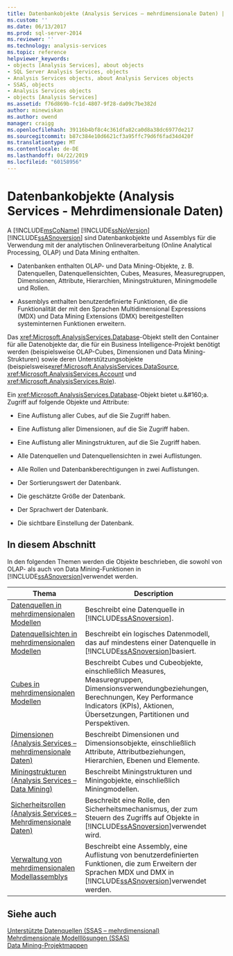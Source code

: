 ```yaml
---
title: Datenbankobjekte (Analysis Services – mehrdimensionale Daten) | Microsoft-Dokumentation
ms.custom: ''
ms.date: 06/13/2017
ms.prod: sql-server-2014
ms.reviewer: ''
ms.technology: analysis-services
ms.topic: reference
helpviewer_keywords:
- objects [Analysis Services], about objects
- SQL Server Analysis Services, objects
- Analysis Services objects, about Analysis Services objects
- SSAS, objects
- Analysis Services objects
- objects [Analysis Services]
ms.assetid: f76d869b-fc1d-4807-9f28-da09c7be382d
author: minewiskan
ms.author: owend
manager: craigg
ms.openlocfilehash: 39116b4bf8c4c361dfa82ca0d8a38dc6977de217
ms.sourcegitcommit: b87c384e10d6621cf3a95ffc79d6f6fad34d420f
ms.translationtype: MT
ms.contentlocale: de-DE
ms.lasthandoff: 04/22/2019
ms.locfileid: "60158956"
---
```

# <a name="database-objects-analysis-services---multidimensional-data"></a>Datenbankobjekte (Analysis Services - Mehrdimensionale Daten)
  A [!INCLUDE[msCoName](../../../includes/msconame-md.md)] [!INCLUDE[ssNoVersion](../../../includes/ssnoversion-md.md)] [!INCLUDE[ssASnoversion](../../../includes/ssasnoversion-md.md)] sind Datenbankobjekte und Assemblys für die Verwendung mit der analytischen Onlineverarbeitung (Online Analytical Processing, OLAP) und Data Mining enthalten.  
  
-   Datenbanken enthalten OLAP- und Data Mining-Objekte, z.&#160;B. Datenquellen, Datenquellensichten, Cubes, Measures, Measuregruppen, Dimensionen, Attribute, Hierarchien, Miningstrukturen, Miningmodelle und Rollen.  
  
-   Assemblys enthalten benutzerdefinierte Funktionen, die die Funktionalität der mit den Sprachen Multidimensional Expressions (MDX) und Data Mining Extensions (DMX) bereitgestellten systeminternen Funktionen erweitern.  
  
 Das <xref:Microsoft.AnalysisServices.Database>-Objekt stellt den Container für alle Datenobjekte dar, die für ein Business Intelligence-Projekt benötigt werden (beispielsweise OLAP-Cubes, Dimensionen und Data Mining-Strukturen) sowie deren Unterstützungsobjekte (beispielsweise<xref:Microsoft.AnalysisServices.DataSource>, <xref:Microsoft.AnalysisServices.Account> und <xref:Microsoft.AnalysisServices.Role>).  
  
 Ein <xref:Microsoft.AnalysisServices.Database>-Objekt bietet u.&amp;#160;a. Zugriff auf folgende Objekte und Attribute:  
  
-   Eine Auflistung aller Cubes, auf die Sie Zugriff haben.  
  
-   Eine Auflistung aller Dimensionen, auf die Sie Zugriff haben.  
  
-   Eine Auflistung aller Miningstrukturen, auf die Sie Zugriff haben.  
  
-   Alle Datenquellen und Datenquellensichten in zwei Auflistungen.  
  
-   Alle Rollen und Datenbankberechtigungen in zwei Auflistungen.  
  
-   Der Sortierungswert der Datenbank.  
  
-   Die geschätzte Größe der Datenbank.  
  
-   Der Sprachwert der Datenbank.  
  
-   Die sichtbare Einstellung der Datenbank.  
  
## <a name="in-this-section"></a>In diesem Abschnitt  
 In den folgenden Themen werden die Objekte beschrieben, die sowohl von OLAP- als auch von Data Mining-Funktionen in [!INCLUDE[ssASnoversion](../../../includes/ssasnoversion-md.md)]verwendet werden.  
  
|Thema|Description|  
|-----------|-----------------|  
|[Datenquellen in mehrdimensionalen Modellen](../data-sources-in-multidimensional-models.md)|Beschreibt eine Datenquelle in [!INCLUDE[ssASnoversion](../../../includes/ssasnoversion-md.md)].|  
|[Datenquellsichten in mehrdimensionalen Modellen](../data-source-views-in-multidimensional-models.md)|Beschreibt ein logisches Datenmodell, das auf mindestens einer Datenquelle in [!INCLUDE[ssASnoversion](../../../includes/ssasnoversion-md.md)]basiert.|  
|[Cubes in mehrdimensionalen Modellen](../cubes-in-multidimensional-models.md)|Beschreibt Cubes und Cubeobjekte, einschließlich Measures, Measuregruppen, Dimensionsverwendungbeziehungen, Berechnungen, Key Performance Indicators (KPIs), Aktionen, Übersetzungen, Partitionen und Perspektiven.|  
|[Dimensionen &#40;Analysis Services – mehrdimensionale Daten&#41;](../../multidimensional-models-olap-logical-dimension-objects/dimensions-analysis-services-multidimensional-data.md)|Beschreibt Dimensionen und Dimensionsobjekte, einschließlich Attribute, Attributbeziehungen, Hierarchien, Ebenen und Elemente.|  
|[Miningstrukturen &#40;Analysis Services – Data Mining&#41;](../../data-mining/mining-structures-analysis-services-data-mining.md)|Beschreibt Miningstrukturen und Miningobjekte, einschließlich Miningmodellen.|  
|[Sicherheitsrollen &#40;Analysis Services – Mehrdimensionale Daten&#41;](security-roles-analysis-services-multidimensional-data.md)|Beschreibt eine Rolle, den Sicherheitsmechanismus, der zum Steuern des Zugriffs auf Objekte in [!INCLUDE[ssASnoversion](../../../includes/ssasnoversion-md.md)]verwendet wird.|  
|[Verwaltung von mehrdimensionalen Modellassemblys](../multidimensional-model-assemblies-management.md)|Beschreibt eine Assembly, eine Auflistung von benutzerdefinierten Funktionen, die zum Erweitern der Sprachen MDX und DMX in [!INCLUDE[ssASnoversion](../../../includes/ssasnoversion-md.md)]verwendet werden.|  
  
## <a name="see-also"></a>Siehe auch  
 [Unterstützte Datenquellen &#40;SSAS – mehrdimensional&#41;](../supported-data-sources-ssas-multidimensional.md)   
 [Mehrdimensionale Modelllösungen &#40;SSAS&#41;](../multidimensional-model-solutions-ssas.md)   
 [Data Mining-Projektmappen](../../data-mining/data-mining-solutions.md)  
  
  
